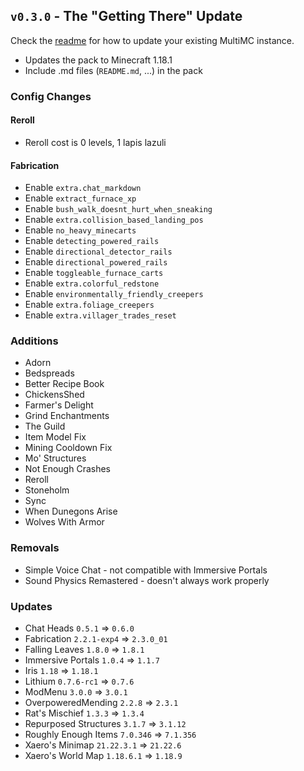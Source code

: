## `v0.3.0` - The "Getting There" Update

Check the [readme](README.md) for how to update your existing MultiMC instance.

- Updates the pack to Minecraft 1.18.1
- Include .md files (`README.md`, ...) in the pack

### Config Changes

#### Reroll

- Reroll cost is 0 levels, 1 lapis lazuli

#### Fabrication

- Enable `extra.chat_markdown`
- Enable `extract_furnace_xp`
- Enable `bush_walk_doesnt_hurt_when_sneaking`
- Enable `extra.collision_based_landing_pos`
- Enable `no_heavy_minecarts`
- Enable `detecting_powered_rails`
- Enable `directional_detector_rails`
- Enable `directional_powered_rails`
- Enable `toggleable_furnace_carts`
- Enable `extra.colorful_redstone`
- Enable `environmentally_friendly_creepers`
- Enable `extra.foliage_creepers`
- Enable `extra.villager_trades_reset`

### Additions

- Adorn
- Bedspreads
- Better Recipe Book
- ChickensShed
- Farmer's Delight
- Grind Enchantments
- The Guild
- Item Model Fix
- Mining Cooldown Fix
- Mo' Structures
- Not Enough Crashes
- Reroll
- Stoneholm
- Sync
- When Dunegons Arise
- Wolves With Armor

### Removals

- Simple Voice Chat - not compatible with Immersive Portals
- Sound Physics Remastered - doesn't always work properly

### Updates

- Chat Heads `0.5.1` => `0.6.0`
- Fabrication `2.2.1-exp4` => `2.3.0_01`
- Falling Leaves `1.8.0` => `1.8.1`
- Immersive Portals `1.0.4` => `1.1.7`
- Iris `1.18` => `1.18.1`
- Lithium `0.7.6-rc1` => `0.7.6`
- ModMenu `3.0.0` => `3.0.1`
- OverpoweredMending `2.2.8` => `2.3.1`
- Rat's Mischief `1.3.3` => `1.3.4`
- Repurposed Structures `3.1.7` => `3.1.12`
- Roughly Enough Items `7.0.346` => `7.1.356`
- Xaero's Minimap `21.22.3.1` => `21.22.6`
- Xaero's World Map `1.18.6.1` => `1.18.9`
